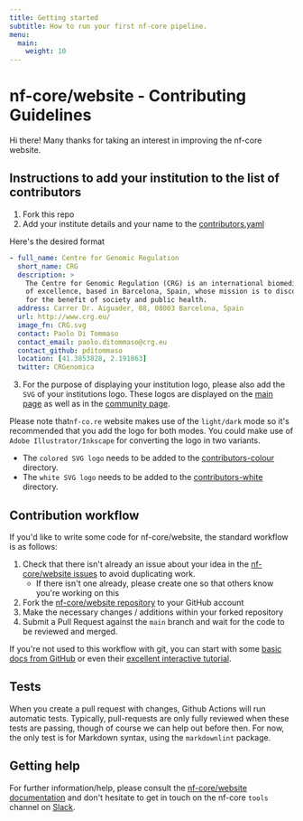 ```yaml
---
title: Getting started
subtitle: How to run your first nf-core pipeline.
menu:
  main:
    weight: 10
---
```


# nf-core/website - Contributing Guidelines

Hi there! Many thanks for taking an interest in improving the nf-core website.

## Instructions to add your institution to the list of contributors

1. Fork this repo
2. Add your institute details and your name to the [contributors.yaml](../src/config/contributors.yaml)

Here's the desired format

```yaml
- full_name: Centre for Genomic Regulation
  short_name: CRG
  description: >
    The Centre for Genomic Regulation (CRG) is an international biomedical research institute
    of excellence, based in Barcelona, Spain, whose mission is to discover and advance knowledge
    for the benefit of society and public health.
  address: Carrer Dr. Aiguader, 88, 08003 Barcelona, Spain
  url: http://www.crg.eu/
  image_fn: CRG.svg
  contact: Paolo Di Tommaso
  contact_email: paolo.ditommaso@crg.eu
  contact_github: pditommaso
  location: [41.3853828, 2.191863]
  twitter: CRGenomica
```

3. For the purpose of displaying your institution logo, please also add the `SVG` of your institutions logo. These logos are displayed on the [main page](https://nf-co.re/) as
   well as in the [community page](https://nf-co.re/contributors#organisations).

Please note that`nf-co.re` website makes use of the `light/dark` mode so it's recommended that you add the logo for both modes. You could make use of `Adobe Illustrator/Inkscape` for converting the logo in two variants.

- The `colored SVG logo` needs to be added to the [contributors-colour](../public_html/assets/img/contributors-colour) directory.
- The `white SVG logo` needs to be added to the [contributors-white](../public_html/assets/img/contributors-white/) directory.

## Contribution workflow

If you'd like to write some code for nf-core/website, the standard workflow
is as follows:

1. Check that there isn't already an issue about your idea in the
   [nf-core/website issues](https://github.com/nf-core/website/issues) to avoid
   duplicating work.
   - If there isn't one already, please create one so that others know you're working on this
2. Fork the [nf-core/website repository](https://github.com/nf-core/website) to your GitHub account
3. Make the necessary changes / additions within your forked repository
4. Submit a Pull Request against the `main` branch and wait for the code to be reviewed and merged.

If you're not used to this workflow with git, you can start with some [basic docs from GitHub](https://help.github.com/articles/fork-a-repo/) or even their [excellent interactive tutorial](https://try.github.io/).

## Tests

When you create a pull request with changes, Github Actions will run automatic tests.
Typically, pull-requests are only fully reviewed when these tests are passing, though of course we can help out before then.
For now, the only test is for Markdown syntax, using the `markdownlint` package.

## Getting help

For further information/help, please consult the [nf-core/website documentation](https://github.com/nf-core/website#documentation) and don't hesitate to get in touch on the nf-core `tools` channel on [Slack](https://nf-co.re/join/slack/).
